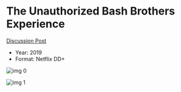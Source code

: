 # The Unauthorized Bash Brothers Experience

[Discussion Post](https://www.avsforum.com/threads/bass-eq-for-filtered-movies.2995212/post-58424314)

* Year: 2019
* Format: Netflix DD+

![img 0](https://i.imgur.com/3NZ7Sz4.jpg)

![img 1](https://i.imgur.com/uSPPq4w.jpg)

